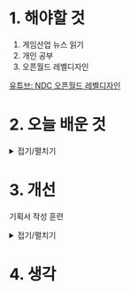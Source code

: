 
# 1. 해야할 것

1. 게임산업 뉴스 읽기 
2. 개인 공부  
3. 오픈월드 레벨디자인

[유튜브: NDC 오픈월드 레벨디자인](https://youtu.be/Am3UnsgZqgo?si=OUBMU08nmuP2yQIy)


# 2. 오늘 배운 것

<details>
<summary>접기/펼치기</summary>




</details>




# 3. 개선

기획서 작성 훈련

<details>
<summary>접기/펼치기</summary>



---

## **1. 기획서 잘 쓰기 위한 핵심 요소**

| 요소      | 설명                                   | 훈련 포인트                              |
| ------- | ------------------------------------ | ----------------------------------- |
| **논리**  | 문제 → 원인 → 해결 → 기대효과의 흐름이 자연스럽게 연결되는가 | MECE 구조, WHY-What-How-Outcome 흐름 연습 |
| **구조**  | 한눈에 보기 좋고, 필요한 정보가 빠르게 전달되는가         | 표·도식·간결한 문장 활용                      |
| **표현**  | 모호하지 않고 명확하며, 대상에 맞는 어조인가            | 불필요한 수식어 제거, 핵심 메시지 명확화             |
| **설득력** | 읽는 사람이 “이걸 해야겠구나” 느끼는가               | 데이터·사례·근거로 보완                       |

---

## **2. 훈련 단계**

### **① 기초기: ‘좋은 기획서’ 분석**

* **실습**

  * 유명 기업의 제안서, 게임 디자인 문서(GDD), 프로젝트 플랜 문서를 찾아 구조를 분석
  * “이 문서가 왜 보기 좋은지”, “어디가 설득력이 있는지”를 메모
* **목표**

  * ‘좋은 문서의 뼈대’를 머릿속에 저장

---

### **② 실전기: 소규모 주제로 매일 쓰기**

* 하루 30분 정도, **간단한 기획서 주제**로 1\~2페이지짜리 문서를 작성
* 예시 주제

  * “신규 액션 블록 기능 제안서”
  * “튜토리얼 UX 개선 아이디어”
  * “사내 업무 툴 도입 필요성 기획”
* 포인트

  * **문제 정의 → 해결 아이디어 → 기대효과**만 정확히 잡아도 설득력이 생김

---

### **③ 피드백 & 리라이팅**

* 작성 후 **스스로 체크리스트**로 점검

  * 핵심이 바로 보이는가?
  * 불필요한 문장은 없는가?
  * 숫자·근거로 설득했는가?
* 가능하다면 **팀원이나 친구에게 피드백**을 받기
* **같은 주제로 한 번 더 작성**해 리라이팅 훈련 → 성장 속도 2배 빨라짐

---

### **④ 심화기: 실제 프로젝트 적용**

* 회사나 개인 프로젝트 기획서에 적극 활용
* 이 단계에서는 **타겟 독자 맞춤**을 연습

  * 상사·팀원·개발자·디자이너별로 강조 포인트 다르게 작성
* 완성된 문서를 템플릿화해두면 이후 작성 속도와 품질이 급격히 좋아짐

---

## **3. 훈련 루틴 예시**

| 주차  | 훈련 내용                          | 목표             |
| --- | ------------------------------ | -------------- |
| 1주차 | 좋은 기획서 3개 분석 및 요약              | ‘좋은 구조’ 눈에 익히기 |
| 2주차 | 매일 1페이지 기획서 작성 (5개)            | 속도 & 논리 감각 잡기  |
| 3주차 | 피드백 후 리라이팅, 시각 요소(표, 다이어그램) 추가 | 설득력 강화         |
| 4주차 | 실제 프로젝트 기획서 초안 작성              | 실전 적용          |

---

## **4. 참고 자료**

* **책**

  * 《기획의 정석》 – 논리와 구조를 배우기 좋음
  * 《생각을 보여주는 기술, 피라미드 원리》 – 메시지 정리 훈련에 도움
* **영상**

  * 유튜브 “기획의 신” 채널 – 다양한 기획서 실전 팁
* **템플릿**

  * Notion, Google Docs, PPT용 기획서 템플릿을 모아두고 주제별로 연습

---

## **5. 체크리스트**

* [ ] 독자가 누구인지 명확히 정의했는가?
* [ ] 문제 정의가 구체적인가?
* [ ] 아이디어가 실행 가능하고 근거가 있는가?
* [ ] 읽는 사람이 한눈에 핵심을 이해할 수 있는가?

---


</details>



# 4. 생각


